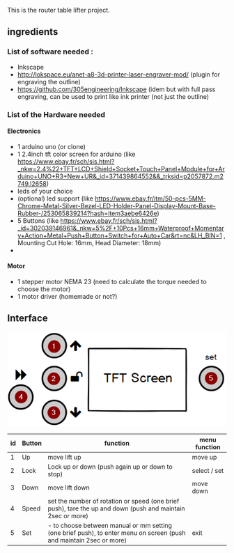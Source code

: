 This is the router table lifter project.

## ingredients

### List of software needed :
- Inkscape
- http://lokspace.eu/anet-a8-3d-printer-laser-engraver-mod/ (plugin for engraving the outline)
- https://github.com/305engineering/Inkscape (idem but with full pass engraving, can be used to print like ink printer (not just the outline)


### List of the Hardware needed

#### Electronics
- 1 arduino uno (or clone)
- 1 2.4inch  tft color screen for arduino (like https://www.ebay.fr/sch/sis.html?_nkw=2.4%22+TFT+LCD+Shield+Socket+Touch+Panel+Module+for+Arduino+UNO+R3+New+UR&_id=371439864552&&_trksid=p2057872.m2749.l2658)
- leds of your choice
- (optional) led support (like https://www.ebay.fr/itm/50-pcs-5MM-Chrome-Metal-Silver-Bezel-LED-Holder-Panel-Display-Mount-Base-Rubber-/253065839214?hash=item3aebe6426e)
- 5 Buttons (like https://www.ebay.fr/sch/sis.html?_id=302039146961&_nkw=5%2F+10Pcs+16mm+Waterproof+Momentary+Action+Metal+Push+Button+Switch+for+Auto+Car&rt=nc&LH_BIN=1 , Mounting Cut Hole: 16mm, Head Diameter: 18mm)
- 

#### Motor
- 1 stepper motor NEMA 23 (need to calculate the torque needed to choose the motor)
- 1 motor driver (homemade or not?)

## Interface

![button_image](https://github.com/yooonie/router_table/blob/master/button_function.png)

|id |	Button |	function|	menu function	|
|----|---------|----------|--------------|
|1	|Up|	move lift up|	move up	|
|2	|Lock|	Lock up or down (push again up or down to stop)|select / set|
|3	|Down|	move lift down	|move down|
|4|	Speed	|set the number of rotation or speed (one brief push), tare the up and down (push and maintain 2sec or more)|
|5	|Set	| -  to choose between manual or mm setting (one brief push), to enter menu on screen (push and maintain 2sec or more)|exit	|
